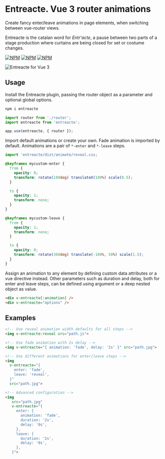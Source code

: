 # Entreacte. Vue 3 router animations

Create fancy enter/leave animations in page elements, when switching between vue-router views.

Entreacte is the catalan word for *Entr'acte*, a pause between two parts of a stage production where curtains are being closed for set or costume changes.

[![NPM](https://img.shields.io/npm/v/entreacte)](https://npmjs.org/package/entreacte)
[![NPM](https://img.shields.io/bundlephobia/minzip/entreacte)](https://npmjs.org/package/entreacte)
[![NPM](https://img.shields.io/npm/l/entreacte)](https://npmjs.org/package/entreacte)

![Entreacte for Vue 3](https://github.com/markusand/entreacte/assets/12972543/96f2efde-1a74-418b-8efe-fb99c871e300)

## Usage

Install the Entreacte plugin, passing the router object as a parameter and optional global options.

```bash
npm i entreacte
```

```js
import router from './router';
import entreacte from 'entreacte';

app.use(entreacte, { router });
```

Import default animations or create your own. Fade animation is imported by default. Animations are a pair of `*-enter` and `*-leave` steps.

```js
import 'entreacte/dist/animate/reveal.css;
```

```css
@keyframes mycustom-enter {
  from {
    opacity: 0;
    transform: rotate(180deg) translateX(100%) scale(0.5);
  }

  to {
    opacity: 1;
    transform: none;
  }
}

@keyframes mycustom-leave {
  from {
    opacity: 1;
    transform: none;
  }

  to {
    opacity: 0;
    transform: rotate(360deg) translate(-100%, 50%) scale(1.5);
  }
}
```

Assign an animation to any element by defining custom data attributes or a vue directive instead.
Other parameters such as duration and delay, both for enter and leave steps, can be defined using argument or a deep nested object as value.

```html
<div v-entreacte[:animation] />
<div v-entreacte="options" />
```

## Examples

```html
<!-- Use reveal animation width defaults for all steps -->
<img v-entreacte:reveal src="path.js">

<!-- Use fade animation with 2s delay -->
<img v-entreacte="{ animation: 'fade', delay: '2s' }" src="path.jpg">

<!-- Use different animations for enter/leave steps -->
<img
  v-entreacte="{
    enter: 'fade',
    leave: 'reveal',
  }"
  src="path.jpg">

<!-- Advanced configuration -->
<img
   src="path.jpg"
   v-entreacte="{
     enter: {
       animation: 'fade',
       duration: '2s',
       delay: '0s',
     },
     leave: {
       duration: '2s',
       delay: '0s',
     },
   }">
```
